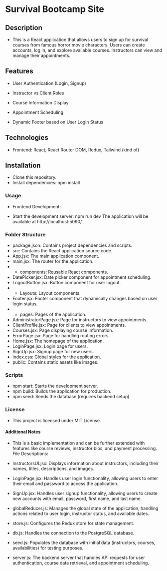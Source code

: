 # Survival Bootcamp Site

## Description

- This is a React application that allows users to sign up for survival courses from famous horror movie characters. Users can create accounts, log in, and explore available courses. Instructors can view and manage their appointments.

## Features

- User Authentication (Login, Signup)

- Instructor vs Client Roles

- Course Information Display

- Appointment Scheduling

- Dynamic Footer based on User Login Status

## Technologies

- Frontend: React, React Router DOM, Redux, Tailwind (kind of)

## Installation

- Clone this repository.
- Install dependencies: npm install

### Usage

- Frontend Development:

- Start the development server: npm run dev
  The application will be available at http://localhost:5090/

### Folder Structure

- package.json: Contains project dependencies and scripts.
- src: Contains the React application source code.
- App.jsx: The main application component.
- main.jsx: The router for the application.
- - components: Reusable React components.
- DatePicker.jsx: Date picker component for appointment scheduling.
- LogoutButton.jsx: Button component for user logout.
- - Layouts: Layout components.
- Footer.jsx: Footer component that dynamically changes based on user login status.
- - pages: Pages of the application.
- AdministratorPage.jsx: Page for instructors to view appointments.
- ClientProfile.jsx: Page for clients to view appointments.
- Courses.jsx: Page displaying course information.
- ErrorPage.jsx: Page for handling routing errors.
- Home.jsx: The homepage of the application.
- LoginPage.jsx: Login page for users.
- SignUp.jsx: Signup page for new users.
- index.css: Global styles for the application.
- public: Contains static assets like images.

### Scripts

- npm start: Starts the development server.
- npm build: Builds the application for production.
- npm seed: Seeds the database (requires backend setup).

### License

- This project is licensed under MIT License.

#### Additional Notes

- This is a basic implementation and can be further extended with features like course reviews, instructor bios, and payment processing.
  File Descriptions:

- InstructorsUI.jsx: Displays information about instructors, including their names, titles, descriptions, and images.
- LoginPage.jsx: Handles user login functionality, allowing users to enter their email and password to access the application.
- SignUp.jsx: Handles user signup functionality, allowing users to create new accounts with email, password, first name, and last name.
- globalReducer.js: Manages the global state of the application, handling actions related to user login, instructor status, and available dates.
- store.js: Configures the Redux store for state management.
- db.js: Handles the connection to the PostgreSQL database.
- seed.js: Populates the database with initial data (instructors, courses, availabilities) for testing purposes.
- server.js: The backend server that handles API requests for user authentication, course data retrieval, and appointment scheduling.

